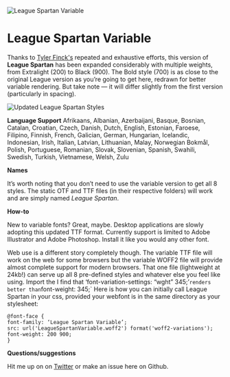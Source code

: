 ![League Spartan Variable](https://raw.githubusercontent.com/sursly/league-spartan/master/_images/leaguespartan-variable.gif)

League Spartan Variable
=============

Thanks to [Tyler Finck's](https://twitter.com/typeler) repeated and exhaustive efforts, this version of **League Spartan** has been expanded considerably with multiple weights, from Extralight (200) to Black (900). The Bold style (700) is as close to the original League version as you’re going to get here, redrawn for better variable rendering. But take note — it will differ slightly from the first version (particularly in spacing).

![Updated League Spartan Styles](https://raw.githubusercontent.com/sursly/league-spartan/master/_images/leaguespartan-styles.png)

**Language Support**
Afrikaans, Albanian, Azerbaijani, Basque, Bosnian, Catalan, Croatian, Czech, Danish, Dutch, English, Estonian, Faroese, Filipino, Finnish, French, Galician, German, Hungarian, Icelandic, Indonesian, Irish, Italian, Latvian, Lithuanian, Malay, Norwegian Bokmål, Polish, Portuguese, Romanian, Slovak, Slovenian, Spanish, Swahili, Swedish, Turkish, Vietnamese, Welsh, Zulu

**Names**

It’s worth noting that you don’t need to use the variable version to get all 8 styles. The static OTF and TTF files (in their respective folders) will work and are simply named *League Spartan*.

**How-to**

New to variable fonts? Great, maybe. Desktop applications are slowly adopting this updated TTF format. Currently support is limited to Adobe Illustrator and Adobe Photoshop. Install it like you would any other font.

Web use is a different story completely though. The variable TTF file will work on the web for some browsers but the variable WOFF2 file will provide almost complete support for modern browsers. That one file (lightweight at 24kb!) can serve up all 8 pre-defined styles and whatever else you feel like using. Import the I find that ‘font-variation-settings: “wght” 345;’` renders better than `font-weight: 345;` Here is how you can initially call League Spartan in your css, provided your webfont is in the same directory as your stylesheet:
```
@font-face {
font-family: ‘League Spartan Variable’;
src: url('LeagueSpartanVariable.woff2') format('woff2-variations');
font-weight: 200 900;
}
```

**Questions/suggestions**

Hit me up on on [Twitter](https://www.twitter.com/typeler) or make an issue here on Github.
